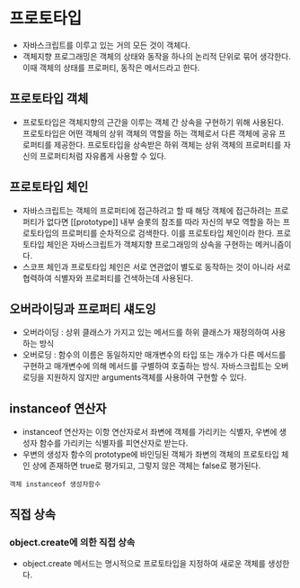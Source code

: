 # 프로토타입
- 자바스크립트를 이루고 있는 거의 모든 것이 객체다. 
- 객체지향 프로그래밍은 객체의 상태와 동작을 하나의 논리적 단위로 묶어 생각한다. 이때 객체의 상태를 프로퍼티, 동작은 메서드라고 한다. 

## 프로토타입 객체
- 프로토타입은 객체지향의 근간을 이루는 객체 간 상속을 구현하기 위해 사용된다. 프로토타입은 어떤 객체의 상위 객체의 역할을 하는 객체로서 다른 객체에 공유 프로퍼티를 제공한다. 프로토타입을 상속받은 하위 객체는 상위 객체의 프로퍼티를 자신의 프로퍼티처럼 자유롭게 사용할 수 있다. 

## 프로토타입 체인
- 자바스크립트는 객체의 프로퍼티에 접근하려고 할 때 해당 객체에 접근하려는 프로퍼티가 없다면 [[prototype]] 내부 슬롯의 참조를 따라 자신의 부모 역할을 하는 프로토타입의 프로퍼티를 순차적으로 검색한다. 이를 프로토타입 체인이라 한다. 프로토타입 체인은 자바스크립트가 객체지향 프로그래밍의 상속을 구현하는 메커니즘이다. 
- 스코프 체인과 프로토타입 체인은 서로 연관없이 별도로 동작하는 것이 아니라 서로 협력하여 식별자와 프로퍼티를 건색하는데 사용된다. 

## 오버라이딩과 프로퍼티 섀도잉
- 오버라이딩 : 상위 클래스가 가지고 있는 메서드를 하위 클래스가 재정의하여 사용하는 방식
- 오버로딩 : 함수의 이름은 동일하지만 매개변수의 타입 또는 개수가 다른 메서드를 구현하고 매개변수에 의해 메서드를 구별하여 호출하는 방식. 자바스크립트는 오버로딩을 지원하지 않지만 arguments객체를 사용하여 구현할 수 있다.

## instanceof 연산자
- instanceof 연산자는 이항 연산자로서 좌변에 객체를 가리키는 식별자, 우변에 생성자 함수를 가리키는 식별자를 피연산자로 받는다. 
- 우변의 생성자 함수의 prototype에 바인딩된 객체가 좌변의 객체의 프로토타입 체인 상에 존재하면 true로 평가되고, 그렇지 않은 객체는 false로 평가된다. 
```
객체 instanceof 생성자함수
```
## 직접 상속
### object.create에 의한 직접 상속
- object.create 메서드는 명시적으로 프로토타입을 지정하여 새로운 객체를 생성한다.   